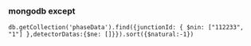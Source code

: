 ###  mongodb except





 

```
db.getCollection('phaseData').find({junctionId: { $nin: ["112233", "1"] },detectorDatas:{$ne: []}}).sort({$natural:-1})
```
